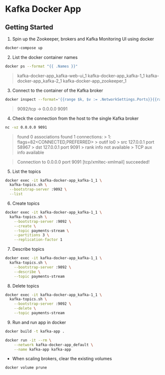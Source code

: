 # Kafka Docker App 

## Getting Started
1. Spin up the Zookeeper, brokers and Kafka Monitoring UI using docker

```bash
docker-compose up
```

2. List the docker container names

```bash
docker ps --format "{{ .Names }}"
```

> kafka-docker-app_kafka-web-ui_1
> kafka-docker-app_kafka-1_1
> kafka-docker-app_kafka-2_1
> kafka-docker-app_zookeeper_1

3. Connect to the container of the Kafka broker

```bash
docker inspect --format='{{range $k, $v := .NetworkSettings.Ports}}{{range $v}}{{$k}} -> {{.HostIp}} {{.HostPort}}{{end}}{{end}}' kafka-docker-app_kafka-1_1
```

> 9092/tcp -> 0.0.0.0 9091

4. Check the connection from the host to the single Kafka broker

```bash
nc -vz 0.0.0.0 9091
```

> found 0 associations
> found 1 connections:
    > 1:	flags=82<CONNECTED,PREFERRED>
	> outif lo0
	> src 127.0.0.1 port 58967
	> dst 127.0.0.1 port 9091
	> rank info not available
	> TCP aux info available

> Connection to 0.0.0.0 port 9091 [tcp/xmltec-xmlmail] succeeded!

5. List the topics

```bash
docker exec -it kafka-docker-app_kafka-1_1 \
  kafka-topics.sh \
  --bootstrap-server :9092 \
  --list 
```

6. Create topics

```bash
docker exec -it kafka-docker-app_kafka-1_1 \
  kafka-topics.sh \
    --bootstrap-server :9092 \
    --create \
    --topic payments-stream \
    --partitions 3 \
    --replication-factor 1
```

7. Describe topics

```bash
docker exec -it kafka-docker-app_kafka-1_1 \
  kafka-topics.sh \
    --bootstrap-server :9092 \
    --describe \
    --topic payments-stream
```

8. Delete topics

```bash
docker exec -it kafka-docker-app_kafka-1_1 \
  kafka-topics.sh \
    --bootstrap-server :9092 \
    --delete \
    --topic payments-stream
```

9. Run and run app in docker

```bash
docker build -t kafka-app .
```

```bash
docker run -it --rm \
    --network kafka-docker-app_default \
    --name kafka-app kafka-app
```



* When scaling brokers, clear the existing volumes

```bash
docker volume prune
```




